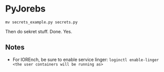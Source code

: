 # PyJorebs

`mv secrets_example.py secrets.py`

Then do sekret stuff.
Done.
Yes.

## Notes
- For lOREnch, be sure to enable service linger: `loginctl enable-linger <the user containers will be running as>`
